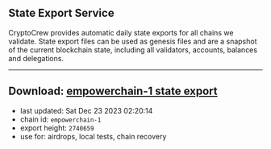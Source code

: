 ## State Export Service
CryptoCrew provides automatic daily state exports for all chains we validate. State export files can be used as genesis files and are a snapshot of the current blockchain state, including all validators, accounts, balances and delegations.

---
**Download: [empowerchain-1 state export](https://dl.ccvalidators.com/SERVICE/empowerchain/empowerchain-1_export_2740659.json)**
---

- last updated: Sat Dec 23 2023 02:20:14
- chain id: `empowerchain-1`
- export height: `2740659`
- use for: airdrops, local tests, chain recovery
